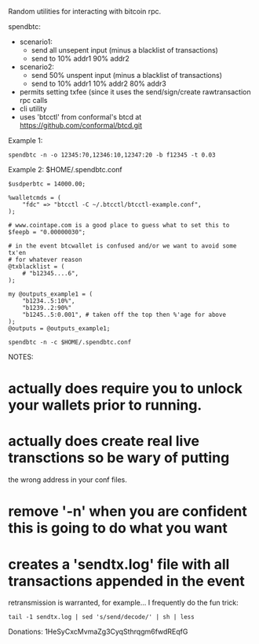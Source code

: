 Random utilities for interacting with bitcoin rpc.

 spendbtc:
   - scenario1:
     - send all unsepent input (minus a blacklist of transactions)
     - send to 10% addr1 90% addr2
   - scenario2:
     - send 50% unspent input (minus a blacklist of transactions)
     - send to 10% addr1 10% addr2 80% addr3
   - permits setting txfee (since it uses the send/sign/create rawtransaction
     rpc calls
   - cli utility
   - uses 'btcctl' from conformal's btcd at https://github.com/conformal/btcd.git

  Example 1:

    spendbtc -n -o 12345:70,12346:10,12347:20 -b f12345 -t 0.03

  Example 2:
    $HOME/.spendbtc.conf

	$usdperbtc = 14000.00;

	%walletcmds = (
		"fdc" => "btcctl -C ~/.btcctl/btcctl-example.conf",
	);

	# www.cointape.com is a good place to guess what to set this to
	$feepb = "0.00000030";

	# in the event btcwallet is confused and/or we want to avoid some tx'en
	# for whatever reason
	@txblacklist = (
		# "b12345....6",
	);

	my @outputs_example1 = (
		"b1234..5:10%",
		"b1239..2:90%"
		"b1245..5:0.001", # taken off the top then %'age for above
	);
	@outputs = @outputs_example1;

    spendbtc -n -c $HOME/.spendbtc.conf

NOTES:

# actually does require you to unlock your wallets prior to running.

# actually does create real live transctions so be wary of putting
  the wrong address in your conf files.

# remove '-n' when you are confident this is going to do what you want

# creates a 'sendtx.log' file with all transactions appended in the event
  retransmission is warranted, for example... I frequently do the fun trick:

	tail -1 sendtx.log | sed 's/send/decode/' | sh | less

Donations: 1HeSyCxcMvmaZg3CyqSthrqgm6fwdREqfG
